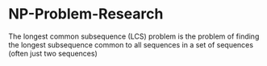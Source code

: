 # NP-Problem-Research
The longest common subsequence (LCS) problem is the problem of finding the longest subsequence common to all sequences in a set of sequences (often just two sequences)
